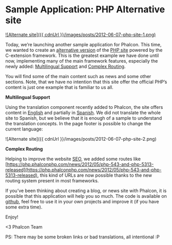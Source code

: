 Sample Application: PHP Alternative site
========================================

[![Alternate site]({{ cdnUrl }}/images/posts/2012-06-07-php-site-1.png)](https://php.phalconphp.com/)

Today, we’re launching another sample application for Phalcon. This
time, we wanted to create an [alternative
version](http://php.phalconphp.com/) of the [PHP site](http://php.net)
powered by the C-extension framework. This is the greatest example we
have done until now, implementing many of the main framework features,
especially the newly added: 
[Multilingual Support](https://docs.phalconphp.com/en/latest/api/Phalcon_Translate_Adapter_NativeArray.html) 
and [Complex Routing](https://docs.phalconphp.com/en/latest/reference/routing.html).

You will find some of the main content such as news and some other sections. 
Note, that we have no intention that this site offer the official PHP’s content 
is just one example that is familiar to us all.

**Multilingual Support**

Using the translation component recently added to Phalcon, the site offers 
content in [English](https://php.phalconphp.com/set-language/en) and partially 
in [Spanish](https://php.phalconphp.com/set-language/es). We did not translate 
the whole site to Spanish, but we believe that it is enough of a sample to 
understand the translation concepts. In the page footer is possible to change 
the current language:

![Alternate site]({{ cdnUrl }}/images/posts/2012-06-07-php-site-2.png)

**Complex Routing**

Helping to improve the website
[SEO](http://en.wikipedia.org/wiki/Search_engine_optimization), we added
some routes like
[https://php.phalconphp.com/news/2012/05/php-543-and-php-5313-released](https://php.phalconphp.com/news/2012/05/php-543-and-php-5313-released), 
this kind of URLs are now possible thanks to the new routing system present in 
most frameworks.

If you’ve been thinking about creating a blog, or news site with Phalcon, it is 
possible that this application will help you so much. The code is available on 
[github](https://github.com/phalcon/php-site), feel free to use it in your own 
projects and improve it (if you have some extra time).

Enjoy!

<3 Phalcon Team

PS: There may be some broken links or bad translations, all intentional :P

